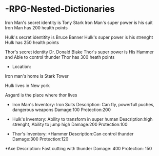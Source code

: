 # -RPG-Nested-Dictionaries
Iron Man's secret identity is Tony Stark
Iron Man's super power is his suit
Iron Man has 200 health points

Hulk's secret identitity is Bruce Banner
Hulk's super power is his strenght
Hulk has 250 health points

Thor's secret identity Dr. Donald Blake
Thor's super power is His Hammer and Able to control thunder
Thor has 300 heath points

* Location:

Iron man's home is Stark Tower

Hulk lives in New york

Asgard is the place where thor lives

* Iron Man's Inventory:
Iron Suits
Description: Can fly, powerfull puches, dangerous weapons
Damage:100
Protection:200

* Hulk's Inventory:
Ability to transform in super human
Description:high strenght, Ability to jump high
Damage:200
Protection:100

* Thor's Inventory:
*Hammer
Description:Can control thunder
Damage:300
Protection:120

*Axe
Description: Fast cutting with thunder
Damage: 400
Protection: 150
